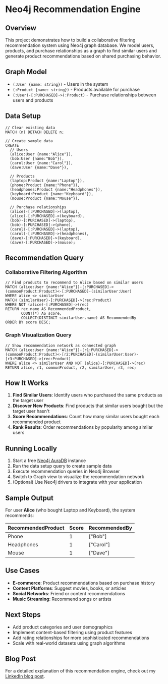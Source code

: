 # Neo4j Recommendation Engine

## Overview
This project demonstrates how to build a collaborative filtering recommendation system using Neo4j graph database. We model users, products, and purchase relationships as a graph to find similar users and generate product recommendations based on shared purchasing behavior.

## Graph Model
- `(:User {name: string})` - Users in the system
- `(:Product {name: string})` - Products available for purchase  
- `(:User)-[:PURCHASED]->(:Product)` - Purchase relationships between users and products

## Data Setup
```cypher
// Clear existing data
MATCH (n) DETACH DELETE n;

// Create sample data
CREATE 
  // Users
  (alice:User {name:"Alice"}),
  (bob:User {name:"Bob"}),
  (carol:User {name:"Carol"}),
  (dave:User {name:"Dave"}),
  
  // Products
  (laptop:Product {name:"Laptop"}),
  (phone:Product {name:"Phone"}),
  (headphones:Product {name:"Headphones"}),
  (keyboard:Product {name:"Keyboard"}),
  (mouse:Product {name:"Mouse"}),
  
  // Purchase relationships
  (alice)-[:PURCHASED]->(laptop),
  (alice)-[:PURCHASED]->(keyboard),
  (bob)-[:PURCHASED]->(laptop),
  (bob)-[:PURCHASED]->(phone),
  (carol)-[:PURCHASED]->(laptop),
  (carol)-[:PURCHASED]->(headphones),
  (dave)-[:PURCHASED]->(keyboard),
  (dave)-[:PURCHASED]->(mouse);
```

## Recommendation Query
### Collaborative Filtering Algorithm
```cypher
// Find products to recommend to Alice based on similar users
MATCH (alice:User {name:"Alice"})-[:PURCHASED]->(commonProduct:Product)<-[:PURCHASED]-(similarUser:User)
WHERE alice <> similarUser
MATCH (similarUser)-[:PURCHASED]->(rec:Product)
WHERE NOT (alice)-[:PURCHASED]->(rec)
RETURN rec.name AS RecommendedProduct, 
       COUNT(*) AS score,
       COLLECT(DISTINCT similarUser.name) AS RecommendedBy
ORDER BY score DESC;
```

### Graph Visualization Query
```cypher
// Show recommendation network as connected graph
MATCH (alice:User {name:"Alice"})-[r1:PURCHASED]->(commonProduct:Product)<-[r2:PURCHASED]-(similarUser:User)-[r3:PURCHASED]->(rec:Product)
WHERE alice <> similarUser AND NOT (alice)-[:PURCHASED]->(rec)
RETURN alice, r1, commonProduct, r2, similarUser, r3, rec;
```

## How It Works
1. **Find Similar Users**: Identify users who purchased the same products as the target user
2. **Discover New Products**: Find products that similar users bought but the target user hasn't
3. **Score Recommendations**: Count how many similar users bought each recommended product
4. **Rank Results**: Order recommendations by popularity among similar users

## Running Locally
1. Start a free [Neo4j AuraDB](https://neo4j.com/cloud/aura/) instance
2. Run the data setup query to create sample data
3. Execute recommendation queries in Neo4j Browser
4. Switch to Graph view to visualize the recommendation network
5. (Optional) Use Neo4j drivers to integrate with your application

## Sample Output
For user **Alice** (who bought Laptop and Keyboard), the system recommends:

| RecommendedProduct | Score | RecommendedBy |
|-------------------|-------|---------------|
| Phone | 1 | ["Bob"] |
| Headphones | 1 | ["Carol"] |
| Mouse | 1 | ["Dave"] |

## Use Cases
- **E-commerce**: Product recommendations based on purchase history
- **Content Platforms**: Suggest movies, books, or articles
- **Social Networks**: Friend or content recommendations
- **Music Streaming**: Recommend songs or artists

## Next Steps
- Add product categories and user demographics
- Implement content-based filtering using product features
- Add rating relationships for more sophisticated recommendations
- Scale with real-world datasets using graph algorithms

## Blog Post
For a detailed explanation of this recommendation engine, check out my [LinkedIn blog post](https://lnkd.in/p/gpCZbncc).
